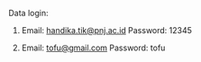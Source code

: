 Data login:

1. Email: handika.tik@pnj.ac.id
   Password: 12345

2. Email: tofu@gmail.com
   Password: tofu 
